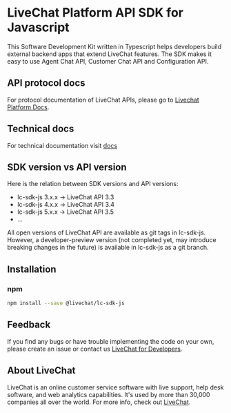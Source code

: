 # LiveChat Platform API SDK for Javascript

This Software Development Kit written in Typescript helps developers build external backend apps that extend LiveChat features. The SDK makes it easy to use Agent Chat API, Customer Chat API and Configuration API.

## API protocol docs

For protocol documentation of LiveChat APIs, please go to [Livechat Platform Docs](https://developers.livechatinc.com/docs/).

## Technical docs

For technical documentation visit [docs](https://github.com/livechat/lc-sdk-js/blob/v3.5/docs/README.md)

## SDK version vs API version

Here is the relation between SDK versions and API versions:
* lc-sdk-js 3.x.x -> LiveChat API 3.3
* lc-sdk-js 4.x.x -> LiveChat API 3.4
* lc-sdk-js 5.x.x -> LiveChat API 3.5
* ...

All open versions of LiveChat API are available as git tags in lc-sdk-js. However, a developer-preview version (not completed yet, may introduce breaking changes in the future) is available in lc-sdk-js as a git branch.

## Installation

### npm

```bash
npm install --save @livechat/lc-sdk-js
```

## Feedback

If you find any bugs or have trouble implementing the code on your own, please create an issue or contact us [LiveChat for Developers](https://developers.livechatinc.com/).

## About LiveChat

LiveChat is an online customer service software with live support, help desk software, and web analytics capabilities. It's used by more than 30,000 companies all over the world. For more info, check out [LiveChat](https://livechat.com/).
